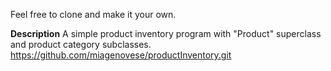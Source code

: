 Feel free to clone and make it your own.


**Description**
A simple product inventory program with "Product" superclass and product category subclasses.
https://github.com/miagenovese/productInventory.git

